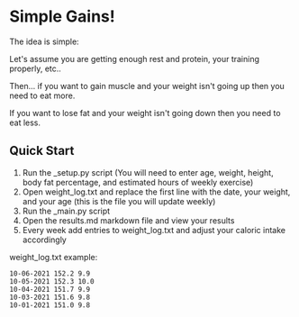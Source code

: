 # Simple Gains!

The idea is simple:

Let's assume you are getting enough rest and protein, your training properly, etc..

Then... 
if you want to gain muscle and your weight isn't going up then you need to eat more.

If you want to lose fat and your weight isn't going down then you need to eat less.

## Quick Start

1. Run the _setup.py script (You will need to enter age, weight, height, body fat percentage, and estimated hours of weekly exercise)
2. Open weight_log.txt and replace the first line with the date, your weight, and your age (this is the file you will update weekly)
3. Run the _main.py script
4. Open the results.md markdown file and view your results
5. Every week add entries to weight_log.txt and adjust your caloric intake accordingly 

weight_log.txt example: 

```
10-06-2021 152.2 9.9
10-05-2021 152.3 10.0
10-04-2021 151.7 9.9
10-03-2021 151.6 9.8
10-01-2021 151.0 9.8
```